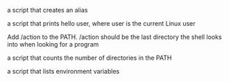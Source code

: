 a script that creates an alias

a script that prints hello user, where user is the current Linux user

Add /action to the PATH. /action should be the last directory the shell looks into when looking for a program

a script that counts the number of directories in the PATH

a script that lists environment variables
